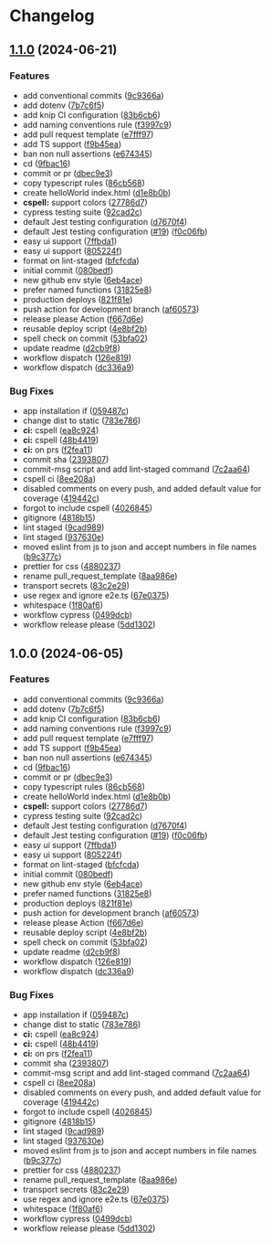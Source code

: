 # Changelog

## [1.1.0](https://github.com/gentlementlegen/ts-template/compare/v1.0.0...v1.1.0) (2024-06-21)


### Features

* add conventional commits ([9c9366a](https://github.com/gentlementlegen/ts-template/commit/9c9366ad423cfb450909c36f735aa08c222cd319))
* add dotenv ([7b7c6f5](https://github.com/gentlementlegen/ts-template/commit/7b7c6f5decd076cf833352c03906e2dcb514428f))
* add knip CI configuration ([83b6cb6](https://github.com/gentlementlegen/ts-template/commit/83b6cb68ce08cd279b315718586ad8f136e065ba))
* add naming conventions rule ([f3997c9](https://github.com/gentlementlegen/ts-template/commit/f3997c9b635dc8d027965b65079423bbba268986))
* add pull request template ([e7fff97](https://github.com/gentlementlegen/ts-template/commit/e7fff971d1ef38f2fc18516c5ba45322490a4a8c))
* add TS support ([f9b45ea](https://github.com/gentlementlegen/ts-template/commit/f9b45eaae8f7e2da76cd9979fd60217f4d4938cc))
* ban non null assertions ([e674345](https://github.com/gentlementlegen/ts-template/commit/e6743454269235a4d1b632742fd723287e16a190))
* cd ([9fbac16](https://github.com/gentlementlegen/ts-template/commit/9fbac16e59476e56333baa5c7e89fb177ed40313))
* commit or pr ([dbec9e3](https://github.com/gentlementlegen/ts-template/commit/dbec9e30f1bbfb9a6514cb68c0507db37dd7cf2b))
* copy typescript rules ([86cb568](https://github.com/gentlementlegen/ts-template/commit/86cb56883e02419c919c7646d62fea530a5ff99f))
* create helloWorld index.html ([d1e8b0b](https://github.com/gentlementlegen/ts-template/commit/d1e8b0b52130f6cc206675b7e2b8b616da2fda81))
* **cspell:** support colors ([27786d7](https://github.com/gentlementlegen/ts-template/commit/27786d7d0ba92c4268395ab38675627bc9bef8ea))
* cypress testing suite ([92cad2c](https://github.com/gentlementlegen/ts-template/commit/92cad2c46aabc81b42a926298270adbd38adffdc))
* default Jest testing configuration ([d7670f4](https://github.com/gentlementlegen/ts-template/commit/d7670f4d4b7ba307052117a9928540b9d967ec13))
* default Jest testing configuration ([#19](https://github.com/gentlementlegen/ts-template/issues/19)) ([f0c06fb](https://github.com/gentlementlegen/ts-template/commit/f0c06fba5fdcc6919d009f17197b303916608530))
* easy ui support ([7ffbda1](https://github.com/gentlementlegen/ts-template/commit/7ffbda1732fbb579cb0f9db0e8e59a8521b02725))
* easy ui support ([805224f](https://github.com/gentlementlegen/ts-template/commit/805224f0a3c2fb13205e0d0fe184844e99fab02d))
* format on lint-staged ([bfcfcda](https://github.com/gentlementlegen/ts-template/commit/bfcfcdaab8c0aed6fda112e579d9f4f4bb557ee0))
* initial commit ([080bedf](https://github.com/gentlementlegen/ts-template/commit/080bedf1c104dd8ace4495edd595fbcee3c22ab9))
* new github env style ([6eb4ace](https://github.com/gentlementlegen/ts-template/commit/6eb4ace9aff0ce51d1b09befa1b85e09c6eca81f))
* prefer named functions ([31825e8](https://github.com/gentlementlegen/ts-template/commit/31825e82fc48c0e4b8480598f291ce8b1bc88d1a))
* production deploys ([821f81e](https://github.com/gentlementlegen/ts-template/commit/821f81e95925b9dcfc8ae6631bae3150b1cfcb27))
* push action for development branch ([af60573](https://github.com/gentlementlegen/ts-template/commit/af605734b9a66fa4b1d5b5887704e2940de43cf6))
* release please Action ([f667d6e](https://github.com/gentlementlegen/ts-template/commit/f667d6e730e1bfdd68a577f844a66216cd8446cf))
* reusable deploy script ([4e8bf2b](https://github.com/gentlementlegen/ts-template/commit/4e8bf2b14aa38ad0e3bcdd82a4e080be86d77179))
* spell check on commit ([53bfa02](https://github.com/gentlementlegen/ts-template/commit/53bfa0258251b2e775699bfc6a5120f174ccaf58))
* update readme ([d2cb9f8](https://github.com/gentlementlegen/ts-template/commit/d2cb9f89841650c76596a03d0eab4a3026244247))
* workflow dispatch ([126e819](https://github.com/gentlementlegen/ts-template/commit/126e819301653d30eede0849d258e44db973f2ba))
* workflow dispatch ([dc336a9](https://github.com/gentlementlegen/ts-template/commit/dc336a9d2902a4c425491ac61fbc5325ad6e4826))


### Bug Fixes

* app installation if ([059487c](https://github.com/gentlementlegen/ts-template/commit/059487c910fbf671ef99a058631af40ed83ed12c))
* change dist to static ([783e786](https://github.com/gentlementlegen/ts-template/commit/783e786dfce63e702672f5a09f58935fad75b1ae))
* **ci:** cspell ([ea8c924](https://github.com/gentlementlegen/ts-template/commit/ea8c924d95ef36ef5ece2ac3a5b6e0153c6b816a))
* **ci:** cspell ([48b4419](https://github.com/gentlementlegen/ts-template/commit/48b441995dbc0a78b5de5bb2dd353fa77ef804ae))
* **ci:** on prs ([f2fea11](https://github.com/gentlementlegen/ts-template/commit/f2fea11b632888bd7f7eebb310905843d6c57f70))
* commit sha ([2393807](https://github.com/gentlementlegen/ts-template/commit/23938078cf1e720c714698d6b966dff395153c61))
* commit-msg script and add lint-staged command ([7c2aa64](https://github.com/gentlementlegen/ts-template/commit/7c2aa64df980c4937812c09d4038b19de7ea8cda))
* cspell ci ([8ee208a](https://github.com/gentlementlegen/ts-template/commit/8ee208a1dd30d5c708a61e636cca29b04b373aac))
* disabled comments on every push, and added default value for coverage ([419442c](https://github.com/gentlementlegen/ts-template/commit/419442c644651ec8db72e26f446b56123b284ebf))
* forgot to include cspell ([4026845](https://github.com/gentlementlegen/ts-template/commit/4026845606011433d71c78a921ebf1f93d5d83e8))
* gitignore ([4818b15](https://github.com/gentlementlegen/ts-template/commit/4818b15f6f0b3cdfe74a96fd8fa94c0f6ed6461c))
* lint staged ([9cad989](https://github.com/gentlementlegen/ts-template/commit/9cad989afff96c8786db86cb92df64e808b5f405))
* lint staged ([937630e](https://github.com/gentlementlegen/ts-template/commit/937630eb4abf93b7f3055b660e9bebc809d53399))
* moved eslint from js to json and accept numbers in file names ([b9c377c](https://github.com/gentlementlegen/ts-template/commit/b9c377c9b1c2dc8840622027c996cf626f996920))
* prettier for css ([4880237](https://github.com/gentlementlegen/ts-template/commit/4880237fb5d524e8315638f10bae984f3942999c))
* rename pull_request_template ([8aa986e](https://github.com/gentlementlegen/ts-template/commit/8aa986e6885173d56f628ee6d887d3619a19407c))
* transport secrets ([83c2e29](https://github.com/gentlementlegen/ts-template/commit/83c2e2948ccce120400f943334a2c3bdb573f175))
* use regex and ignore e2e.ts ([67e0375](https://github.com/gentlementlegen/ts-template/commit/67e0375fca861d1d71fdbfac436f667d758b448a))
* whitespace ([1f80af6](https://github.com/gentlementlegen/ts-template/commit/1f80af63af8b2c1d97b125fd64b0a248e8d4ded0))
* workflow cypress ([0499dcb](https://github.com/gentlementlegen/ts-template/commit/0499dcbe14472c86b0a50169a86f2e6282d6c323))
* workflow release please ([5dd1302](https://github.com/gentlementlegen/ts-template/commit/5dd1302a93822de66b216bdd5293b110eeda75c8))

## 1.0.0 (2024-06-05)


### Features

* add conventional commits ([9c9366a](https://github.com/ubiquity/ts-template/commit/9c9366ad423cfb450909c36f735aa08c222cd319))
* add dotenv ([7b7c6f5](https://github.com/ubiquity/ts-template/commit/7b7c6f5decd076cf833352c03906e2dcb514428f))
* add knip CI configuration ([83b6cb6](https://github.com/ubiquity/ts-template/commit/83b6cb68ce08cd279b315718586ad8f136e065ba))
* add naming conventions rule ([f3997c9](https://github.com/ubiquity/ts-template/commit/f3997c9b635dc8d027965b65079423bbba268986))
* add pull request template ([e7fff97](https://github.com/ubiquity/ts-template/commit/e7fff971d1ef38f2fc18516c5ba45322490a4a8c))
* add TS support ([f9b45ea](https://github.com/ubiquity/ts-template/commit/f9b45eaae8f7e2da76cd9979fd60217f4d4938cc))
* ban non null assertions ([e674345](https://github.com/ubiquity/ts-template/commit/e6743454269235a4d1b632742fd723287e16a190))
* cd ([9fbac16](https://github.com/ubiquity/ts-template/commit/9fbac16e59476e56333baa5c7e89fb177ed40313))
* commit or pr ([dbec9e3](https://github.com/ubiquity/ts-template/commit/dbec9e30f1bbfb9a6514cb68c0507db37dd7cf2b))
* copy typescript rules ([86cb568](https://github.com/ubiquity/ts-template/commit/86cb56883e02419c919c7646d62fea530a5ff99f))
* create helloWorld index.html ([d1e8b0b](https://github.com/ubiquity/ts-template/commit/d1e8b0b52130f6cc206675b7e2b8b616da2fda81))
* **cspell:** support colors ([27786d7](https://github.com/ubiquity/ts-template/commit/27786d7d0ba92c4268395ab38675627bc9bef8ea))
* cypress testing suite ([92cad2c](https://github.com/ubiquity/ts-template/commit/92cad2c46aabc81b42a926298270adbd38adffdc))
* default Jest testing configuration ([d7670f4](https://github.com/ubiquity/ts-template/commit/d7670f4d4b7ba307052117a9928540b9d967ec13))
* default Jest testing configuration ([#19](https://github.com/ubiquity/ts-template/issues/19)) ([f0c06fb](https://github.com/ubiquity/ts-template/commit/f0c06fba5fdcc6919d009f17197b303916608530))
* easy ui support ([7ffbda1](https://github.com/ubiquity/ts-template/commit/7ffbda1732fbb579cb0f9db0e8e59a8521b02725))
* easy ui support ([805224f](https://github.com/ubiquity/ts-template/commit/805224f0a3c2fb13205e0d0fe184844e99fab02d))
* format on lint-staged ([bfcfcda](https://github.com/ubiquity/ts-template/commit/bfcfcdaab8c0aed6fda112e579d9f4f4bb557ee0))
* initial commit ([080bedf](https://github.com/ubiquity/ts-template/commit/080bedf1c104dd8ace4495edd595fbcee3c22ab9))
* new github env style ([6eb4ace](https://github.com/ubiquity/ts-template/commit/6eb4ace9aff0ce51d1b09befa1b85e09c6eca81f))
* prefer named functions ([31825e8](https://github.com/ubiquity/ts-template/commit/31825e82fc48c0e4b8480598f291ce8b1bc88d1a))
* production deploys ([821f81e](https://github.com/ubiquity/ts-template/commit/821f81e95925b9dcfc8ae6631bae3150b1cfcb27))
* push action for development branch ([af60573](https://github.com/ubiquity/ts-template/commit/af605734b9a66fa4b1d5b5887704e2940de43cf6))
* release please Action ([f667d6e](https://github.com/ubiquity/ts-template/commit/f667d6e730e1bfdd68a577f844a66216cd8446cf))
* reusable deploy script ([4e8bf2b](https://github.com/ubiquity/ts-template/commit/4e8bf2b14aa38ad0e3bcdd82a4e080be86d77179))
* spell check on commit ([53bfa02](https://github.com/ubiquity/ts-template/commit/53bfa0258251b2e775699bfc6a5120f174ccaf58))
* update readme ([d2cb9f8](https://github.com/ubiquity/ts-template/commit/d2cb9f89841650c76596a03d0eab4a3026244247))
* workflow dispatch ([126e819](https://github.com/ubiquity/ts-template/commit/126e819301653d30eede0849d258e44db973f2ba))
* workflow dispatch ([dc336a9](https://github.com/ubiquity/ts-template/commit/dc336a9d2902a4c425491ac61fbc5325ad6e4826))


### Bug Fixes

* app installation if ([059487c](https://github.com/ubiquity/ts-template/commit/059487c910fbf671ef99a058631af40ed83ed12c))
* change dist to static ([783e786](https://github.com/ubiquity/ts-template/commit/783e786dfce63e702672f5a09f58935fad75b1ae))
* **ci:** cspell ([ea8c924](https://github.com/ubiquity/ts-template/commit/ea8c924d95ef36ef5ece2ac3a5b6e0153c6b816a))
* **ci:** cspell ([48b4419](https://github.com/ubiquity/ts-template/commit/48b441995dbc0a78b5de5bb2dd353fa77ef804ae))
* **ci:** on prs ([f2fea11](https://github.com/ubiquity/ts-template/commit/f2fea11b632888bd7f7eebb310905843d6c57f70))
* commit sha ([2393807](https://github.com/ubiquity/ts-template/commit/23938078cf1e720c714698d6b966dff395153c61))
* commit-msg script and add lint-staged command ([7c2aa64](https://github.com/ubiquity/ts-template/commit/7c2aa64df980c4937812c09d4038b19de7ea8cda))
* cspell ci ([8ee208a](https://github.com/ubiquity/ts-template/commit/8ee208a1dd30d5c708a61e636cca29b04b373aac))
* disabled comments on every push, and added default value for coverage ([419442c](https://github.com/ubiquity/ts-template/commit/419442c644651ec8db72e26f446b56123b284ebf))
* forgot to include cspell ([4026845](https://github.com/ubiquity/ts-template/commit/4026845606011433d71c78a921ebf1f93d5d83e8))
* gitignore ([4818b15](https://github.com/ubiquity/ts-template/commit/4818b15f6f0b3cdfe74a96fd8fa94c0f6ed6461c))
* lint staged ([9cad989](https://github.com/ubiquity/ts-template/commit/9cad989afff96c8786db86cb92df64e808b5f405))
* lint staged ([937630e](https://github.com/ubiquity/ts-template/commit/937630eb4abf93b7f3055b660e9bebc809d53399))
* moved eslint from js to json and accept numbers in file names ([b9c377c](https://github.com/ubiquity/ts-template/commit/b9c377c9b1c2dc8840622027c996cf626f996920))
* prettier for css ([4880237](https://github.com/ubiquity/ts-template/commit/4880237fb5d524e8315638f10bae984f3942999c))
* rename pull_request_template ([8aa986e](https://github.com/ubiquity/ts-template/commit/8aa986e6885173d56f628ee6d887d3619a19407c))
* transport secrets ([83c2e29](https://github.com/ubiquity/ts-template/commit/83c2e2948ccce120400f943334a2c3bdb573f175))
* use regex and ignore e2e.ts ([67e0375](https://github.com/ubiquity/ts-template/commit/67e0375fca861d1d71fdbfac436f667d758b448a))
* whitespace ([1f80af6](https://github.com/ubiquity/ts-template/commit/1f80af63af8b2c1d97b125fd64b0a248e8d4ded0))
* workflow cypress ([0499dcb](https://github.com/ubiquity/ts-template/commit/0499dcbe14472c86b0a50169a86f2e6282d6c323))
* workflow release please ([5dd1302](https://github.com/ubiquity/ts-template/commit/5dd1302a93822de66b216bdd5293b110eeda75c8))
